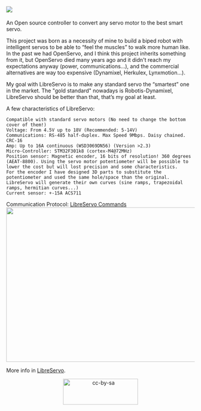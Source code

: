 # <img src="https://www.libreservo.com/sites/libreservo.com/files/imagenes/LibreServo_logo_xs.png">
An Open source controller to convert any servo motor to the best smart servo.

This project was born as a necessity of mine to build a biped robot with intelligent servos to be able to “feel the muscles” to walk more human like. In the past we had OpenServo, and I think this project inherits something from it, but OpenServo died many years ago and it didn't reach my expectations anyway (power, communications...), and the commercial alternatives are way too expensive (Dynamixel, Herkulex, Lynxmotion...).

My goal with LibreServo is to make any standard servo the “smartest” one in the market. The "gold standard" nowadays is Robotis-Dynamixel, LibreServo should be better than that, that’s my goal at least.

A few characteristics of LibreServo:

    Compatible with standard servo motors (No need to change the bottom cover of them!)
    Voltage: From 4.5V up to 18V (Recommended: 5-14V)
    Communications: RS-485 half-duplex. Max Speed 9Mbps. Daisy chained. CRC-16
    Amp: Up to 16A continuous (WSD3069DN56) (Version >2.3)
    Micro-Controller: STM32F301k8 (cortex-M4@72MHz)
    Position sensor: Magnetic encoder, 16 bits of resolution! 360 degrees (AEAT-8800). Using the servo motor potentiometer will be possible to lower the cost but will lost precision and some characteristics.
    For the encoder I have designed 3D parts to substitute the potentiometer and used the same hole/space than the original.
    LibreServo will generate their own curves (sine ramps, trapezoidal ramps, hermitian curves...)
    Current sensor: +-15A ACS711
Communication Protocol: <a href="https://www.libreservo.com/en/articulo/libreservo-commands-part-one">LibreServo Commands</a><BR>
<img src="https://www.libreservo.com/sites/libreservo.com/files/imagenes/Main-Encoder-PCB.jpg" width="550" height="412">


More info in <a href="https://www.libreservo.com/en">LibreServo</a>.

<p align="center">
<a href="http://creativecommons.org/licenses/by-sa/4.0/"><img src="https://user-images.githubusercontent.com/12425566/219942224-9a3bc76d-cd19-4feb-99f2-25e79919dd3e.png" alt="cc-by-sa" width="200px" height="69px"></a></p>
